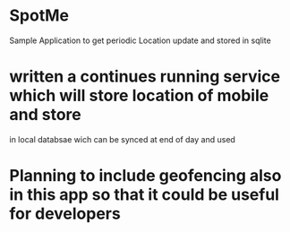 # SpotMe
Sample Application to get periodic Location update and stored in sqlite

# written a continues running service which will store location of mobile and store 
in local databsae wich can be synced at end of day and used 

# Planning to include geofencing also in this app so that it could be useful for developers



